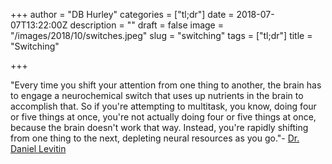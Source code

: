 +++
author = "DB Hurley"
categories = ["tl;dr"]
date = 2018-07-07T13:22:00Z
description = ""
draft = false
image = "/images/2018/10/switches.jpeg"
slug = "switching"
tags = ["tl;dr"]
title = "Switching"

+++


"Every time you shift your attention from one thing to another, the brain has to engage a neurochemical switch that uses up nutrients in the brain to accomplish that. So if you're attempting to multitask, you know, doing four or five things at once, you're not actually doing four or five things at once, because the brain doesn't work that way. Instead, you're rapidly shifting from one thing to the next, depleting neural resources as you go."- [Dr. Daniel Levitin](https://www.ted.com/talks/manoush_zomorodi_how_boredom_can_lead_to_your_most_brilliant_ideas/transcript#t-258366)


